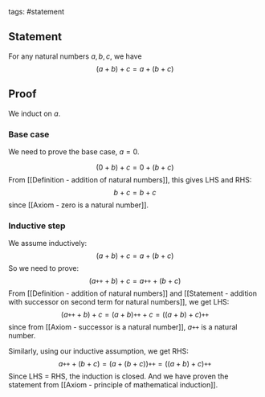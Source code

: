 tags: #statement 

## Statement

For any natural numbers $a, b, c$, we have $$(a + b) + c = a + (b + c)$$
## Proof
We induct on $a$.

### Base case

We need to prove the base case, $a = 0$.

$$(0 + b) + c = 0 + (b + c)$$
From [[Definition - addition of natural numbers]], this gives LHS and RHS:
$$b + c = b + c$$
since [[Axiom - zero is a natural number]].

### Inductive step

We assume inductively:
$$(a + b) + c = a + (b + c)$$
So we need to prove:
$$(a\texttt{++} + b) + c = a\texttt{++} + (b + c)$$
From [[Definition - addition of natural numbers]] and [[Statement - addition with successor on second term for natural numbers]], we get LHS:
$$(a\texttt{++} + b) + c  = (a + b)\texttt{++} + c = ((a + b) + c)\texttt{++}$$
since from [[Axiom - successor is a natural number]], $a\texttt{++}$ is a natural number.

Similarly, using our inductive assumption, we get RHS:
$$a\texttt{++} + (b + c) = (a + (b + c))\texttt{++} = ((a + b) + c)\texttt{++} $$
Since LHS $=$ RHS, the induction is closed. And we have proven the statement from [[Axiom - principle of mathematical induction]].
